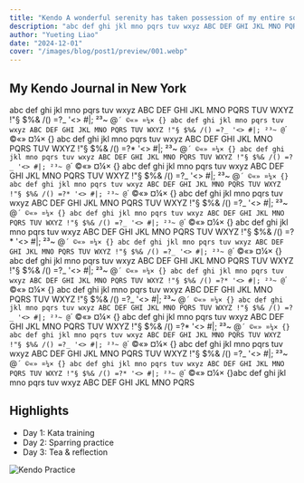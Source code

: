```yaml
---
title: "Kendo A wonderful serenity has taken possession of my entire soul, like these sweet mornings of spring which I enjoy with"
description: "abc def ghi jkl mno pqrs tuv wxyz ABC DEF GHI JKL MNO PQRS TUV WXYZ abc def ghi jkl mno pqrs tuv wxyz ABC DEF GHI JKL MNO PQRS TUV WXYZ abc def ghi jkl mno pqrs tuv wxyz ABC DEF GHI JKL MNO PQRS TUV WXYZ"
author: "Yueting Liao"
date: "2024-12-01"
cover: "/images/blog/post1/preview/001.webp"
---
```


## My Kendo Journal in New York

abc def ghi jkl mno pqrs tuv wxyz ABC DEF GHI JKL MNO PQRS TUV WXYZ !"§ $%& /() =?_ '<> #|; ²³~ @`´ ©«» ¤¼× {} abc def ghi jkl mno pqrs tuv wxyz ABC DEF GHI JKL MNO PQRS TUV WXYZ !"§ $%& /() =?_ '<> #|; ²³~ @`´ ©«» ¤¼× {} abc def ghi jkl mno pqrs tuv wxyz ABC DEF GHI JKL MNO PQRS TUV WXYZ !"§ $%& /() =?* '<> #|; ²³~ @`´ ©«» ¤¼× {} abc def ghi jkl mno pqrs tuv wxyz ABC DEF GHI JKL MNO PQRS TUV WXYZ !"§ $%& /() =?_ '<> #|; ²³~ @`´ ©«» ¤¼× {} abc def ghi jkl mno pqrs tuv wxyz ABC DEF GHI JKL MNO PQRS TUV WXYZ !"§ $%& /() =?_ '<> #|; ²³~ @`´ ©«» ¤¼× {} abc def ghi jkl mno pqrs tuv wxyz ABC DEF GHI JKL MNO PQRS TUV WXYZ !"§ $%& /() =?* '<> #|; ²³~ @`´ ©«» ¤¼× {} abc def ghi jkl mno pqrs tuv wxyz ABC DEF GHI JKL MNO PQRS TUV WXYZ !"§ $%& /() =?_ '<> #|; ²³~ @`´ ©«» ¤¼× {} abc def ghi jkl mno pqrs tuv wxyz ABC DEF GHI JKL MNO PQRS TUV WXYZ !"§ $%& /() =?_ '<> #|; ²³~ @`´ ©«» ¤¼× {} abc def ghi jkl mno pqrs tuv wxyz ABC DEF GHI JKL MNO PQRS TUV WXYZ !"§ $%& /() =?* '<> #|; ²³~ @`´ ©«» ¤¼× {} abc def ghi jkl mno pqrs tuv wxyz ABC DEF GHI JKL MNO PQRS TUV WXYZ !"§ $%& /() =?_ '<> #|; ²³~ @`´ ©«» ¤¼× {} abc def ghi jkl mno pqrs tuv wxyz ABC DEF GHI JKL MNO PQRS TUV WXYZ !"§ $%& /() =?_ '<> #|; ²³~ @`´ ©«» ¤¼× {} abc def ghi jkl mno pqrs tuv wxyz ABC DEF GHI JKL MNO PQRS TUV WXYZ !"§ $%& /() =?* '<> #|; ²³~ @`´ ©«» ¤¼× {} abc def ghi jkl mno pqrs tuv wxyz ABC DEF GHI JKL MNO PQRS TUV WXYZ !"§ $%& /() =?_ '<> #|; ²³~ @`´ ©«» ¤¼× {} abc def ghi jkl mno pqrs tuv wxyz ABC DEF GHI JKL MNO PQRS TUV WXYZ !"§ $%& /() =?_ '<> #|; ²³~ @`´ ©«» ¤¼× {} abc def ghi jkl mno pqrs tuv wxyz ABC DEF GHI JKL MNO PQRS TUV WXYZ !"§ $%& /() =?* '<> #|; ²³~ @`´ ©«» ¤¼× {} abc def ghi jkl mno pqrs tuv wxyz ABC DEF GHI JKL MNO PQRS TUV WXYZ !"§ $%& /() =?_ '<> #|; ²³~ @`´ ©«» ¤¼× {} abc def ghi jkl mno pqrs tuv wxyz ABC DEF GHI JKL MNO PQRS TUV WXYZ !"§ $%& /() =?_ '<> #|; ²³~ @`´ ©«» ¤¼× {} abc def ghi jkl mno pqrs tuv wxyz ABC DEF GHI JKL MNO PQRS TUV WXYZ !"§ $%& /() =?* '<> #|; ²³~ @`´ ©«» ¤¼× {}abc def ghi jkl mno pqrs tuv wxyz ABC DEF GHI JKL MNO PQRS

## Highlights

- Day 1: Kata training
- Day 2: Sparring practice
- Day 3: Tea & reflection

![Kendo Practice](/images/blog/post1/preview/002.webp)
